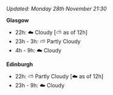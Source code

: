 *Updated: Monday 28th November 21:30*

**Glasgow**

* 22h: :cloud: Cloudy [:partly_sunny: as of 12h]
* 23h - 3h: :partly_sunny: Partly Cloudy
* 4h - 9h: :cloud: Cloudy

**Edinburgh**

* 22h: :partly_sunny: Partly Cloudy [:cloud: as of 12h]
* 23h - 9h: :cloud: Cloudy
